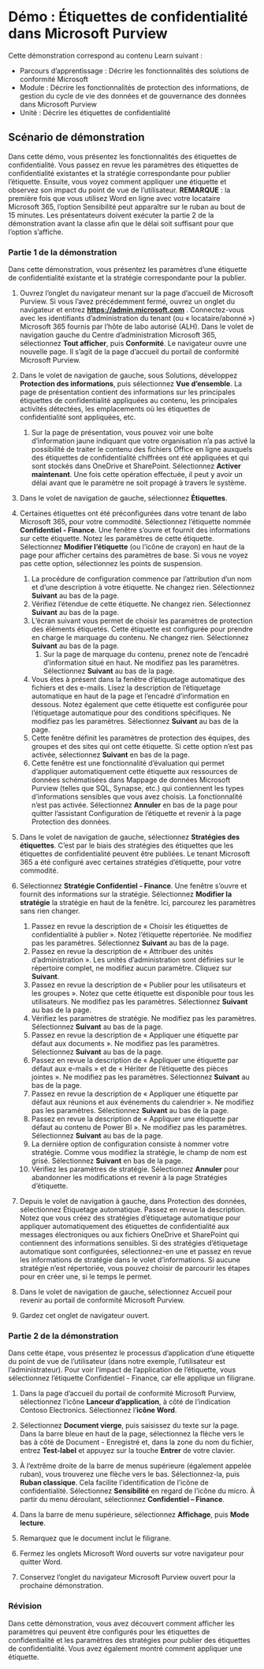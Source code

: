 <!---
---
Démonstration : Titre : « Étiquettes de confidentialité dans Microsoft Purview » Parcours d’apprentissage/Module/Unité : « Parcours d’apprentissage : Décrire les fonctionnalités des solutions de conformité Microsoft ; Module 3 : Décrire les fonctionnalités de protection des informations, de gestion du cycle de vie des données et de gouvernance des données dans Microsoft Purview ; Unité 4 : Décrire les étiquettes de confidentialité »
---
--->

# Démo : Étiquettes de confidentialité dans Microsoft Purview

Cette démonstration correspond au contenu Learn suivant :

- Parcours d’apprentissage : Décrire les fonctionnalités des solutions de conformité Microsoft
- Module : Décrire les fonctionnalités de protection des informations, de gestion du cycle de vie des données et de gouvernance des données dans Microsoft Purview
- Unité : Décrire les étiquettes de confidentialité

## Scénario de démonstration

Dans cette démo, vous présentez les fonctionnalités des étiquettes de confidentialité.  Vous passez en revue les paramètres des étiquettes de confidentialité existantes et la stratégie correspondante pour publier l’étiquette.   Ensuite, vous voyez comment appliquer une étiquette et observez son impact du point de vue de l’utilisateur.  **REMARQUE** : la première fois que vous utilisez Word en ligne avec votre locataire Microsoft 365, l’option Sensibilité peut apparaître sur le ruban au bout de 15 minutes.  Les présentateurs doivent exécuter la partie 2 de la démonstration avant la classe afin que le délai soit suffisant pour que l’option s’affiche.

### Partie 1 de la démonstration

Dans cette démonstration, vous présentez les paramètres d’une étiquette de confidentialité existante et la stratégie correspondante pour la publier.

1. Ouvrez l’onglet du navigateur menant sur la page d’accueil de Microsoft Purview.  Si vous l’avez précédemment fermé, ouvrez un onglet du navigateur et entrez **https://admin.microsoft.com** . Connectez-vous avec les identifiants d’administration du tenant (ou « locataire/abonné ») Microsoft 365 fournis par l’hôte de labo autorisé (ALH). Dans le volet de navigation gauche du Centre d’administration Microsoft 365, sélectionnez **Tout afficher**, puis **Conformité**.  Le navigateur ouvre une nouvelle page. Il s’agit de la page d’accueil du portail de conformité Microsoft Purview.  

1. Dans le volet de navigation de gauche, sous Solutions, développez **Protection des informations**, puis sélectionnez **Vue d’ensemble**.  La page de présentation contient des informations sur les principales étiquettes de confidentialité appliquées au contenu, les principales activités détectées, les emplacements où les étiquettes de confidentialité sont appliquées, etc.  
    1. Sur la page de présentation, vous pouvez voir une boîte d’information jaune indiquant que votre organisation n’a pas activé la possibilité de traiter le contenu des fichiers Office en ligne auxquels des étiquettes de confidentialité chiffrées ont été appliquées et qui sont stockés dans OneDrive et SharePoint.  Sélectionnez **Activer maintenant**.  Une fois cette opération effectuée, il peut y avoir un délai avant que le paramètre ne soit propagé à travers le système.

1. Dans le volet de navigation de gauche, sélectionnez **Étiquettes**.

1. Certaines étiquettes ont été préconfigurées dans votre tenant de labo Microsoft 365, pour votre commodité. Sélectionnez l’étiquette nommée **Confidentiel - Finance**.  Une fenêtre s’ouvre et fournit des informations sur cette étiquette.  Notez les paramètres de cette étiquette.  Sélectionnez **Modifier l’étiquette** (ou l’icône de crayon) en haut de la page pour afficher certains des paramètres de base. Si vous ne voyez pas cette option, sélectionnez les points de suspension.
    1. La procédure de configuration commence par l’attribution d’un nom et d’une description à votre étiquette.  Ne changez rien.  Sélectionnez **Suivant** au bas de la page.
    1. Vérifiez l’étendue de cette étiquette. Ne changez rien.  Sélectionnez **Suivant** au bas de la page.
    1. L’écran suivant vous permet de choisir les paramètres de protection des éléments étiquetés. Cette étiquette est configurée pour prendre en charge le marquage du contenu. Ne changez rien.  Sélectionnez **Suivant** au bas de la page.
        1. Sur la page de marquage du contenu, prenez note de l’encadré d’information situé en haut.  Ne modifiez pas les paramètres.  Sélectionnez **Suivant** au bas de la page.
    1. Vous êtes à présent dans la fenêtre d’étiquetage automatique des fichiers et des e-mails.  Lisez la description de l’étiquetage automatique en haut de la page et l’encadré d’information en dessous.  Notez également que cette étiquette est configurée pour l’étiquetage automatique pour des conditions spécifiques. Ne modifiez pas les paramètres.  Sélectionnez **Suivant** au bas de la page.
    1. Cette fenêtre définit les paramètres de protection des équipes, des groupes et des sites qui ont cette étiquette. Si cette option n’est pas activée, sélectionnez **Suivant** en bas de la page.
    1. Cette fenêtre est une fonctionnalité d’évaluation qui permet d’appliquer automatiquement cette étiquette aux ressources de données schématisées dans Mappage de données Microsoft Purview (telles que SQL, Synapse, etc.) qui contiennent les types d’informations sensibles que vous avez choisis.  La fonctionnalité n’est pas activée. Sélectionnez **Annuler** en bas de la page pour quitter l’assistant Configuration de l’étiquette et revenir à la page Protection des données.

1. Dans le volet de navigation de gauche, sélectionnez **Stratégies des étiquettes**.  C’est par le biais des stratégies des étiquettes que les étiquettes de confidentialité peuvent être publiées.  Le tenant Microsoft 365 a été configuré avec certaines stratégies d’étiquette, pour votre commodité.

1. Sélectionnez **Stratégie Confidentiel - Finance**.  Une fenêtre s’ouvre et fournit des informations sur la stratégie. Sélectionnez **Modifier la stratégie** la stratégie en haut de la fenêtre.  Ici, parcourez les paramètres sans rien changer.
    1. Passez en revue la description de « Choisir les étiquettes de confidentialité à publier ».  Notez l’étiquette répertoriée.  Ne modifiez pas les paramètres.  Sélectionnez **Suivant** au bas de la page.
    1. Passez en revue la description de « Attribuer des unités d’administration ». Les unités d’administration sont définies sur le répertoire complet, ne modifiez aucun paramètre. Cliquez sur **Suivant**.  
    1. Passez en revue la description de « Publier pour les utilisateurs et les groupes ».  Notez que cette étiquette est disponible pour tous les utilisateurs.  Ne modifiez pas les paramètres.  Sélectionnez **Suivant** au bas de la page.
    1. Vérifiez les paramètres de stratégie. Ne modifiez pas les paramètres.  Sélectionnez **Suivant** au bas de la page.
    1. Passez en revue la description de « Appliquer une étiquette par défaut aux documents ». Ne modifiez pas les paramètres.  Sélectionnez **Suivant** au bas de la page.
    1. Passez en revue la description de « Appliquer une étiquette par défaut aux e-mails » et de « Hériter de l’étiquette des pièces jointes ». Ne modifiez pas les paramètres.  Sélectionnez **Suivant** au bas de la page.
    1. Passez en revue la description de « Appliquer une étiquette par défaut aux réunions et aux événements du calendrier ». Ne modifiez pas les paramètres.  Sélectionnez **Suivant** au bas de la page.
    1. Passez en revue la description de « Appliquer une étiquette par défaut au contenu de Power BI ». Ne modifiez pas les paramètres.  Sélectionnez **Suivant** au bas de la page.
    1. La dernière option de configuration consiste à nommer votre stratégie.  Comme vous modifiez la stratégie, le champ de nom est grisé. Sélectionnez **Suivant** en bas de la page.
    1. Vérifiez les paramètres de stratégie. Sélectionnez **Annuler** pour abandonner les modifications et revenir à la page Stratégies d’étiquette.

1. Depuis le volet de navigation à gauche, dans Protection des données, sélectionnez Étiquetage automatique. Passez en revue la description. Notez que vous créez des stratégies d’étiquetage automatique pour appliquer automatiquement des étiquettes de confidentialité aux messages électroniques ou aux fichiers OneDrive et SharePoint qui contiennent des informations sensibles. Si des stratégies d’étiquetage automatique sont configurées, sélectionnez-en une et passez en revue les informations de stratégie dans le volet d’informations.  Si aucune stratégie n’est répertoriée, vous pouvez choisir de parcourir les étapes pour en créer une, si le temps le permet.

1. Dans le volet de navigation de gauche, sélectionnez Accueil pour revenir au portail de conformité Microsoft Purview.

1. Gardez cet onglet de navigateur ouvert.

### Partie 2 de la démonstration

Dans cette étape, vous présentez le processus d’application d’une étiquette du point de vue de l’utilisateur (dans notre exemple, l’utilisateur est l’administrateur).  Pour voir l’impact de l’application de l’étiquette, vous sélectionnez l’étiquette Confidentiel - Finance, car elle applique un filigrane.

1. Dans la page d’accueil du portail de conformité Microsoft Purview, sélectionnez l’icône **Lanceur d’application**, à côté de l’indication Contoso Electronics. Sélectionnez l’**icône Word**.  

1. Sélectionnez **Document vierge**, puis saisissez du texte sur la page.  Dans la barre bleue en haut de la page, sélectionnez la flèche vers le bas à côté de Document - Enregistré et, dans la zone du nom du fichier, entrez **Test-label** et appuyez sur la touche **Entrer** de votre clavier.

1. À l’extrême droite de la barre de menus supérieure (également appelée ruban), vous trouverez une flèche vers le bas. Sélectionnez-la, puis **Ruban classique**.  Cela facilite l’identification de l’icône de confidentialité. Sélectionnez **Sensibilité** en regard de l’icône du micro. À partir du menu déroulant, sélectionnez **Confidentiel – Finance**.  

1. Dans la barre de menu supérieure, sélectionnez **Affichage**, puis **Mode lecture**.

1. Remarquez que le document inclut le filigrane.  

1. Fermez les onglets Microsoft Word ouverts sur votre navigateur pour quitter Word.

1. Conservez l’onglet du navigateur Microsoft Purview ouvert pour la prochaine démonstration.

### Révision

Dans cette démonstration, vous avez découvert comment afficher les paramètres qui peuvent être configurés pour les étiquettes de confidentialité et les paramètres des stratégies pour publier des étiquettes de confidentialité. Vous avez également montré comment appliquer une étiquette.

